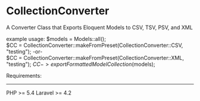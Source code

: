 # CollectionConverter
A Converter Class that Exports Eloquent Models to CSV, TSV, PSV, and XML

example usage:
$models  = Models::all();                                                           
$CC      = CollectionConverter::makeFromPreset(CollectionConverter::CSV, "testing");
-or-                                                                                
$CC      = CollectionConverter::makeFromPreset(CollectionConverter::XML, "testing");
$CC->exportFormattedModelCollection($models);                                       


Requirements:
______________________________
PHP     >= 5.4
Laravel >= 4.2
